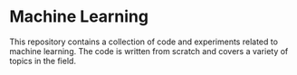 # Machine Learning

This repository contains a collection of code and experiments related to machine learning. The code is written from scratch and covers a variety of topics in the field.